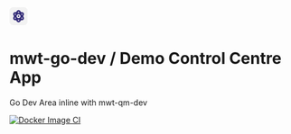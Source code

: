 ![Demo Control Centre](assets/favicon-32x32.png) 
# mwt-go-dev / Demo Control Centre App
Go Dev Area inline with mwt-qm-dev



[![Docker Image CI](https://github.com/mt1976/mwt-go-dev/actions/workflows/docker-image.yml/badge.svg?branch=main)](https://github.com/mt1976/mwt-go-dev/actions/workflows/docker-image.yml)
